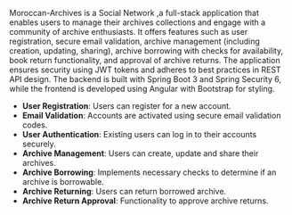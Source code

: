 Moroccan-Archives is a Social Network ,a full-stack application that enables users to manage their archives collections and engage with a community of archive enthusiasts. It offers features such as user registration, secure email validation, archive management (including creation, updating, sharing), archive borrowing with checks for availability, book return functionality, and approval of archive returns. The application ensures security using JWT tokens and adheres to best practices in REST API design. The backend is built with Spring Boot 3 and Spring Security 6, while the frontend is developed using Angular with Bootstrap for styling.


- **User Registration**: Users can register for a new account.
- **Email Validation**: Accounts are activated using secure email validation codes.
- **User Authentication**: Existing users can log in to their accounts securely.
- **Archive Management**: Users can create, update and share their archives.
- **Archive Borrowing**: Implements necessary checks to determine if an archive is borrowable.
- **Archive Returning**: Users can return borrowed archive.
- **Archive Return Approval**: Functionality to approve archive returns.
